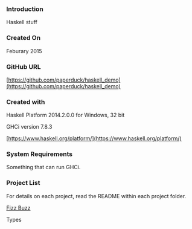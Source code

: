 ### Introduction

Haskell stuff

### Created On

Feburary 2015

### GitHub URL

[https://github.com/paperduck/haskell_demo](https://github.com/paperduck/haskell_demo)

### Created with

Haskell Platform 2014.2.0.0 for Windows, 32 bit

GHCi version 7.8.3

[https://www.haskell.org/platform/](https://www.haskell.org/platform/)

### System Requirements

Something that can run GHCi.

### Project List

For details on each project, read the README within each project folder.

[Fizz Buzz](https://github.com/paperduck/haskell_demo/tree/master/Fizzbuzz)

Types

